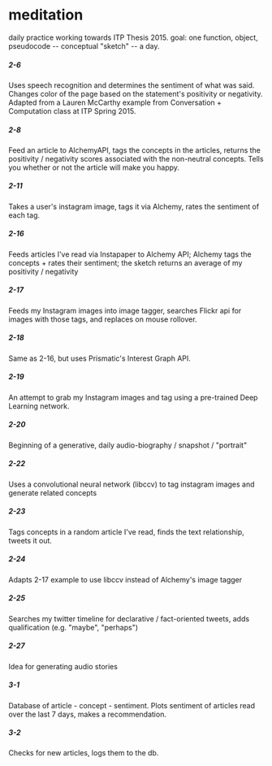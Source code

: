 # meditation

daily practice working towards ITP Thesis 2015. goal: one function, object, pseudocode -- conceptual "sketch" -- a day.

##### 2-6
Uses speech recognition and determines the sentiment of what was said. Changes color of the page based on the statement's positivity or negativity. Adapted from a Lauren McCarthy example from Conversation + Computation class at ITP Spring 2015. 

##### 2-8
Feed an article to AlchemyAPI, tags the concepts in the articles, returns the positivity / negativity scores associated with the non-neutral concepts. Tells you whether or not the article will make you happy. 

##### 2-11
Takes a user's instagram image, tags it via Alchemy, rates the sentiment of each tag.

##### 2-16
Feeds articles I've read via Instapaper to Alchemy API; Alchemy tags the concepts + rates their sentiment; the sketch returns an average of my positivity / negativity

##### 2-17
Feeds my Instagram images into image tagger, searches Flickr api for images with those tags, and replaces on mouse rollover.

##### 2-18
Same as 2-16, but uses Prismatic's Interest Graph API.

##### 2-19
An attempt to grab my Instagram images and tag using a pre-trained Deep Learning network. 

##### 2-20
Beginning of a generative, daily audio-biography / snapshot / "portrait"

##### 2-22
Uses a convolutional neural network (libccv) to tag instagram images and generate related concepts

##### 2-23
Tags concepts in a random article I've read, finds the text relationship, tweets it out.

##### 2-24
Adapts 2-17 example to use libccv instead of Alchemy's image tagger

##### 2-25
Searches my twitter timeline for declarative / fact-oriented tweets, adds qualification (e.g. "maybe", "perhaps")

##### 2-27
Idea for generating audio stories 

##### 3-1
Database of article - concept - sentiment. Plots sentiment of articles read over the last 7 days, makes a recommendation.

##### 3-2
Checks for new articles, logs them to the db.